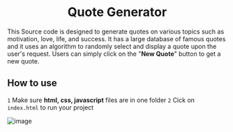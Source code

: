 <h1 align="center">Quote Generator</h1>

This Source code is designed to generate quotes on various topics such as motivation, love, life, and success. It has a large database of famous quotes and it uses an algorithm to randomly select and display a quote upon the user's request. Users can simply click on the "**New Quote**" button to get a new quote.

## How to use

`1` Make sure __html, css, javascript__ files are in one folder
`2` Cick on `index.html` to run your project



![image](https://user-images.githubusercontent.com/73717132/227864002-f76fc83d-afeb-4b40-be86-3145541aa173.png)

